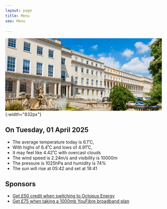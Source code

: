 ```yaml
---
layout: page
title: Menu
seo: Menu

---
```


![Logo](/images/logo.jpg){:width="832px"}

<!-- weather_marker starts -->
## On Tuesday, 01 April 2025

- The average temperature today is 6.1˚C,
- With highs of 6.4˚C and lows of 4.91˚C,
- It may feel like 4.42˚C with overcast clouds
- The wind speed is 2.24m/s and visibility is 10000m
- The pressure is 1025hPa and humidity is 74%
- The sun will rise at 05:42 and set at 18:41

<!-- weather_marker ends -->

## Sponsors

- [Get £50 credit when switching to Octopus Energy](https://bit.ly/3oD1nnS)
- [Get £75 when taking a 1000mb YouFibre broadband plan](https://aklam.io/91zWhU?)



